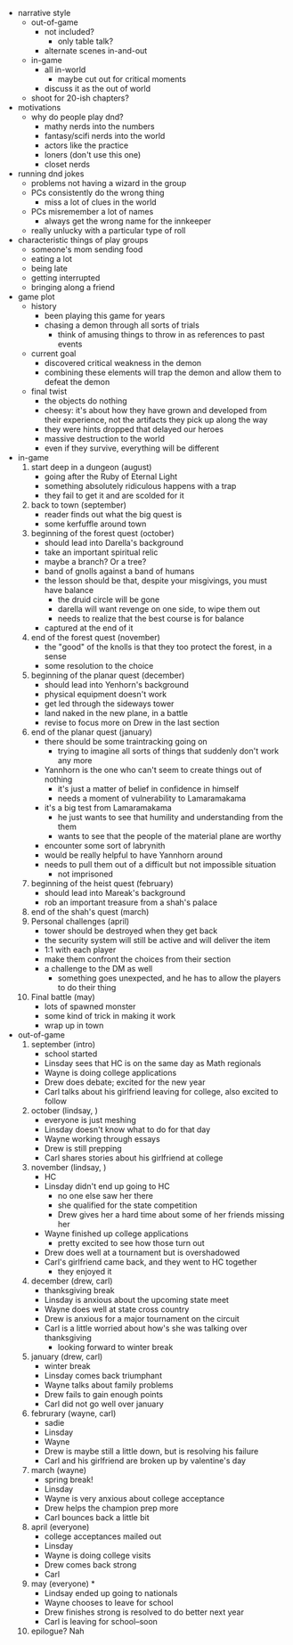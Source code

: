* narrative style
	* out-of-game
		* not included?
			* only table talk?
		* alternate scenes in-and-out
	* in-game
		* all in-world
			* maybe cut out for critical moments
		* discuss it as the out of world
	* shoot for 20-ish chapters?
* motivations
	* why do people play dnd?
		* mathy nerds into the numbers
		* fantasy/scifi nerds into the world
		* actors like the practice
		* loners (don't use this one)
		* closet nerds
* running dnd jokes
	* problems not having a wizard in the group
	* PCs consistently do the wrong thing
		* miss a lot of clues in the world
	* PCs misremember a lot of names
		* always get the wrong name for the innkeeper
	* really unlucky with a particular type of roll
* characteristic things of play groups
	* someone's mom sending food
	* eating a lot
	* being late
	* getting interrupted
	* bringing along a friend
* game plot
	* history
		* been playing this game for years
		* chasing a demon through all sorts of trials
			* think of amusing things to throw in as references to past events
	* current goal
		* discovered critical weakness in the demon
		* combining these elements will trap the demon and allow them to defeat the demon
	* final twist
		* the objects do nothing
		* cheesy: it's about how they have grown and developed from their experience, not the artifacts they pick up along the way
		* they were hints dropped that delayed our heroes
		* massive destruction to the world
		* even if they survive, everything will be different
* in-game
	1. start deep in a dungeon (august)
		* going after the Ruby of Eternal Light
		* something absolutely ridiculous happens with a trap
		* they fail to get it and are scolded for it
	2. back to town (september)
		* reader finds out what the big quest is
		* some kerfuffle around town
	3. beginning of the forest quest (october)
		* should lead into Darella's background
		* take an important spiritual relic
		* maybe a branch? Or a tree? 
		* band of gnolls against a band of humans
		* the lesson should be that, despite your misgivings, you must have balance
			* the druid circle will be gone
			* darella will want revenge on one side, to wipe them out
			* needs to realize that the best course is for balance
		* captured at the end of it
	4. end of the forest quest (november)
		* the "good" of the knolls is that they too protect the forest, in a sense
		* some resolution to the choice
	5. beginning of the planar quest (december)
		* should lead into Yenhorn's background
		* physical equipment doesn't work
		* get led through the sideways tower
		* land naked in the new plane, in a battle
		* revise to focus more on Drew in the last section
	6. end of the planar quest (january)
		* there should be some traintracking going on
			* trying to imagine all sorts of things that suddenly don't work any more
		* Yannhorn is the one who can't seem to create things out of nothing
			* it's just a matter of belief in confidence in himself
			* needs a moment of vulnerability to Lamaramakama
		* it's a big test from Lamaramakama
			* he just wants to see that humility and understanding from the them
			* wants to see that the people of the material plane are worthy
		* encounter some sort of labrynith
		* would be really helpful to have Yannhorn around
		* needs to pull them out of a difficult but not impossible situation
			* not imprisoned	
	7. beginning of the heist quest (february)
		* should lead into Mareak's background
		* rob an important treasure from a shah's palace
	8. end of the shah's quest (march)
	9. Personal challenges (april)
		* tower should be destroyed when they get back
		* the security system will still be active and will deliver the item
		* 1:1 with each player
		* make them confront the choices from their section
		* a challenge to the DM as well
			* something goes unexpected, and he has to allow the players to do their thing
	10. Final battle (may)
		* lots of spawned monster
		* some kind of trick in making it work
		* wrap up in town
* out-of-game
	1. september (intro)
		* school started
		* Linsday sees that HC is on the same day as Math regionals
		* Wayne is doing college applications
		* Drew does debate; excited for the new year
		* Carl talks about his girlfriend leaving for college, also excited to follow
	2. october (lindsay, )
		* everyone is just meshing
		* Linsday doesn't know what to do for that day
		* Wayne working through essays
		* Drew is still prepping
		* Carl shares stories about his girlfriend at college
	3. november (lindsay, )
		* HC
		* Linsday didn't end up going to HC 
			* no one else saw her there
			* she qualified for the state competition
			* Drew gives her a hard time about some of her friends missing her
		* Wayne finished up college applications
			* pretty excited to see how those turn out
		* Drew does well at a tournament but is overshadowed
		* Carl's girlfriend came back, and they went to HC together
			* they enjoyed it
	4. december (drew, carl)
		* thanksgiving break
		* Linsday is anxious about the upcoming state meet
		* Wayne does well at state cross country
		* Drew is anxious for a major tournament on the circuit
		* Carl is a little worried about how's she was talking over thanksgiving
			* looking forward to winter break
	5. january (drew, carl)
		* winter break
		* Linsday comes back triumphant
		* Wayne talks about family problems
		* Drew fails to gain enough points
		* Carl did not go well over january
	6. februrary (wayne, carl)
		* sadie
		* Linsday
		* Wayne
		* Drew is maybe still a little down, but is resolving his failure
		* Carl and his girlfriend are broken up by valentine's day
	7. march (wayne)
		* spring break!
		* Linsday
		* Wayne is very anxious about college acceptance
		* Drew helps the champion prep more
		* Carl bounces back a little bit
	8. april (everyone)
		* college acceptances mailed out
		* Linsday
		* Wayne is doing college visits
		* Drew comes back strong
		* Carl
	9. may (everyone)
		* 
		* Lindsay ended up going to nationals
		* Wayne chooses to leave for school
		* Drew finishes strong is resolved to do better next year
		* Carl is leaving for school–soon
	10. epilogue? Nah
